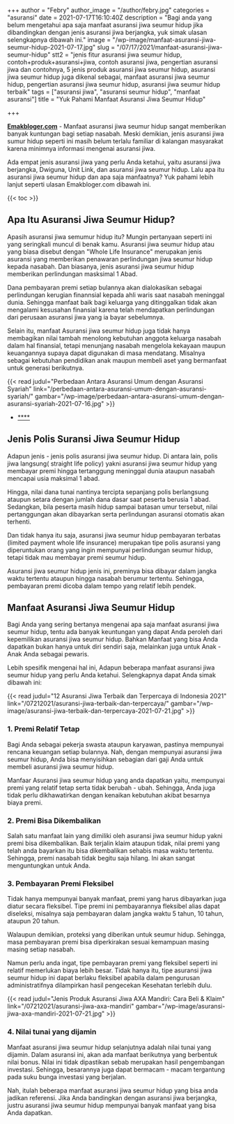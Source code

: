+++
author = "Febry"
author_image = "/author/febry.jpg"
categories = "asuransi"
date = 2021-07-17T16:10:40Z
description = "Bagi anda yang belum mengetahui apa saja manfaat asuransi jiwa seumur hidup jika dibandingkan dengan jenis asuransi jiwa berjangka, yuk simak ulasan selengkapnya dibawah ini."
image = "/wp-image/manfaat-asuransi-jiwa-seumur-hidup-2021-07-17.jpg"
slug = "/07/17/2021/manfaat-asuransi-jiwa-seumur-hidup"
stt2 = "jenis fitur asuransi jiwa seumur hidup, contoh+produk+asuransi+jiwa, contoh asuransi jiwa, pengertian asuransi jiwa dan contohnya, 5 jenis produk asuransi jiwa seumur hidup, asuransi jiwa seumur hidup juga dikenal sebagai, manfaat asuransi jiwa seumur hidup, pengertian asuransi jiwa seumur hidup, asuransi jiwa seumur hidup terbaik"
tags = ["asuransi jiwa", "asuransi seumur hidup", "manfaat asuransi"]
title = "Yuk Pahami Manfaat Asuransi Jiwa Seumur Hidup"

+++

[**Emakbloger.com**](/) - Manfaat asuransi jiwa seumur hidup sangat memberikan banyak kuntungan bagi setiap nasabah. Meski demikian, jenis asuransi jiwa sumur hidup seperti ini masih belum terlalu familiar di kalangan masyarakat karena minimnya informasi mengenai asuransi jiwa.

Ada empat jenis asuransi jiwa yang perlu Anda ketahui, yaitu asuransi jiwa berjangka, Dwiguna, Unit Link, dan asuransi jiwa seumur hidup. Lalu apa itu asuransi jiwa seumur hidup dan apa saja manfaatnya? Yuk pahami lebih lanjut seperti ulasan Emakbloger.com dibawah ini.

{{< toc >}}

## Apa Itu Asuransi Jiwa Seumur Hidup?

Apasih asuransi jiwa semumur hidup itu? Mungin pertanyaan seperti ini yang seringkali muncul di benak kamu. Asuransi jiwa seumur hidup atau yang biasa disebut dengan "Whole Life Insurance" merupakan jenis asuransi yang memberikan penawaran perlindungan jiwa seumur hidup kepada nasabah. Dan biasanya, jenis asuransi jiwa seumur hidup memberikan perlindungan masksimal 1 Abad.

Dana pembayaran premi setiap bulannya akan dialokasikan sebagai perlindungan kerugian finannsial kepada ahli waris saat nasabah meninggal dunia. Sehingga manfaat baik bagi keluarga yang ditinggalkan tidak akan mengalami kesusahan finansial karena telah mendapatkan perlindungan dari perusaan asuransi jiwa yang ia bayar sebelumnya.

Selain itu, manfaat Asuransi jiwa seumur hidup juga tidak hanya membagikan nilai tambah menolong kebutuhan anggota keluarga nasabah dalam hal finansial, tetapi menunjang nasabah mengelola kekayaan maupun keuangannya supaya dapat digunakan di masa mendatang. Misalnya sebagai kebutuhan pendidikan anak maupun membeli aset yang bermanfaat untuk generasi berikutnya.

{{< read judul="Perbedaan Antara Asuransi Umum dengan Asuransi Syariah" link="/perbedaan-antara-asuransi-umum-dengan-asuransi-syariah/" gambar="/wp-image/perbedaan-antara-asuransi-umum-dengan-asuransi-syariah-2021-07-16.jpg" >}}

- [\*\*\*\*](https://www.emakbloger.com/)

## Jenis Polis Suransi Jiwa Seumur Hidup

Adapun jenis - jenis polis asuransi jiwa seumur hidup. Di antara lain, polis jiwa langsung( straight life policy) yakni asuransi jiwa seumur hidup yang membayar premi hingga tertanggung meninggal dunia ataupun nasabah mencapai usia maksimal 1 abad.

Hingga, nilai dana tunai nantinya tercipta sepanjang polis berlangsung ataupun setara dengan jumlah dana dasar saat peserta berusia 1 abad. Sedangkan, bila peserta masih hidup sampai batasan umur tersebut, nilai pertanggungan akan dibayarkan serta perlindungan asuransi otomatis akan terhenti.

Dan tidak hanya itu saja, asuransi jiwa seumur hidup pembayaran terbatas (limited payment whole life insurance) merupakan tipe polis asuransi yang diperuntukan orang yang ingin mempunyai perlindungan seumur hidup, tetapi tidak mau membayar premi seumur hidup.

Asuransi jiwa seumur hidup jenis ini, preminya bisa dibayar dalam jangka waktu tertentu ataupun hingga nasabah berumur tertentu. Sehingga, pembayaran premi dicoba dalam tempo yang relatif lebih pendek.

## Manfaat Asuransi Jiwa Seumur Hidup

Bagi Anda yang sering bertanya mengenai apa saja manfaat asuransi jiwa seumur hidup, tentu ada banyak keuntungan yang dapat Anda peroleh dari kepemilikan asuransi jiwa seumur hidup. Bahkan Manfaat yang bisa Anda dapatkan bukan hanya untuk diri sendiri saja, melainkan juga untuk Anak - Anak Anda sebagai pewaris.

Lebih spesifik mengenai hal ini, Adapun beberapa manfaat asuransi jiwa seumur hidup yang perlu Anda ketahui. Selengkapnya dapat Anda simak dibawah ini:

{{< read judul="12 Asuransi Jiwa Terbaik dan Terpercaya di Indonesia 2021" link="/07212021/asuransi-jiwa-terbaik-dan-terpercaya/" gambar="/wp-image/asuransi-jiwa-terbaik-dan-terpercaya-2021-07-21.jpg" >}}

### 1. Premi Relatif Tetap

Bagi Anda sebagai pekerja swasta ataupun karyawan, pastinya mempunyai rencana keuangan setiap bulannya. Nah, dengan mempunyai asuransi jiwa seumur hidup, Anda bisa menyisihkan sebagian dari gaji Anda untuk membeli asuransi jiwa seumur hidup.

Manfaar Asuransi jiwa seumur hidup yang anda dapatkan yaitu, mempunyai premi yang relatif tetap serta tidak berubah - ubah. Sehingga, Anda juga tidak perlu dikhawatirkan dengan kenaikan kebutuhan akibat besarnya biaya premi.

### 2. Premi Bisa Dikembalikan

Salah satu manfaat lain yang dimiliki oleh asuransi jiwa seumur hidup yakni premi bisa dikembalikan. Baik terjalin klaim ataupun tidak, nilai premi yang telah anda bayarkan itu bisa dikembalikan sehabis masa waktu tertentu. Sehingga, premi nasabah tidak begitu saja hilang. Ini akan sangat menguntungkan untuk Anda.

### 3. Pembayaran Premi Fleksibel

Tidak hanya mempunyai banyak manfaat, premi yang harus dibayarkan juga diatur secara fleksibel. Tipe premi ini pembayarannya fleksibel alias dapat diseleksi, misalnya saja pembayaran dalam jangka waktu 5 tahun, 10 tahun, ataupun 20 tahun.

Walaupun demikian, proteksi yang diberikan untuk seumur hidup. Sehingga, masa pembayaran premi bisa diperkirakan sesuai kemampuan masing masing setiap nasabah.

Namun perlu anda ingat, tipe pembayaran premi yang fleksibel seperti ini relatif memerlukan biaya lebih besar. Tidak hanya itu, tipe asuransi jiwa seumur hidup ini dapat berlaku fleksibel apabila dalam pengurusan administratifnya dilampirkan hasil pengecekan Kesehatan terlebih dulu.

{{< read judul="Jenis Produk Asuransi Jiwa AXA Mandiri: Cara Beli & Klaim" link="/07212021/asuransi-jiwa-axa-mandiri" gambar="/wp-image/asuransi-jiwa-axa-mandiri-2021-07-21.jpg" >}}

### 4. Nilai tunai yang dijamin

Manfaat asuransi jiwa seumur hidup selanjutnya adalah nilai tunai yang dijamin. Dalam asuransi ini, akan ada manfaat berikutnya yang berbentuk nilai bonus. Nilai ini tidak dipastikan sebab merupakan hasil pengembangan investasi. Sehingga, besarannya juga dapat bermacam - macam tergantung pada suku bunga investasi yang berjalan.

Nah, itulah beberapa manfaat asuransi jiwa seumur hidup yang bisa anda jadikan referensi. Jika Anda bandingkan dengan asuransi jiwa berjangka, justru asuransi jiwa seumur hidup mempunyai banyak manfaat yang bisa Anda dapatkan.
